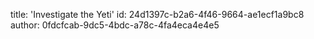 title: 'Investigate the Yeti'
id: 24d1397c-b2a6-4f46-9664-ae1ecf1a9bc8
author: 0fdcfcab-9dc5-4bdc-a78c-4fa4eca4e4e5
